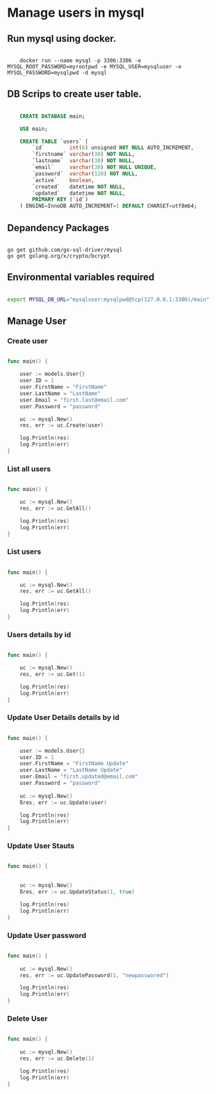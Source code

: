 # Manage users in mysql

## Run mysql using docker.
```

    docker run --name mysql -p 3306:3306 -e MYSQL_ROOT_PASSWORD=myrootpwd -e MYSQL_USER=mysqluser -e MYSQL_PASSWORD=mysqlpwd -d mysql

```

## DB Scrips to create user table.
```sql

    CREATE DATABASE main;

    USE main;

    CREATE TABLE `users` (
        `id`        int(6) unsigned NOT NULL AUTO_INCREMENT,
        `firstname` varchar(30) NOT NULL,
        `lastname`  varchar(30) NOT NULL,
        `email`     varchar(30) NOT NULL UNIQUE,
        `password`  varchar(120) NOT NULL,
        `active`    boolean,
        `created`   datetime NOT NULL,
        `updated`   datetime NOT NULL,
        PRIMARY KEY (`id`)
    ) ENGINE=InnoDB AUTO_INCREMENT=1 DEFAULT CHARSET=utf8mb4;

```

## Depandency Packages
```golang

go get github.com/go-sql-driver/mysql
go get golang.org/x/crypto/bcrypt

```

## Environmental variables required

```bash

export MYSQL_DB_URL="mysqluser:mysqlpwd@tcp(127.0.0.1:3306)/main"

```

## Manage User

### Create user
```go

func main() {

	user := models.User{}
	user.ID = 1
	user.FirstName = "FirstName"
	user.LastName = "LastName"
	user.Email = "first.last@email.com"
	user.Password = "password"

	uc := mysql.New()
	res, err := uc.Create(user)

	log.Println(res)
	log.Println(err)
}

```

### List all users
```go

func main() {

    uc := mysql.New()
	res, err := uc.GetAll()

	log.Println(res)
	log.Println(err)
}

```

### List users
```go

func main() {

    uc := mysql.New()
	res, err := uc.GetAll()

	log.Println(res)
	log.Println(err)
}

```

### Users details by id
```go

func main() {

    uc := mysql.New()
	res, err := uc.Get(1)

	log.Println(res)
	log.Println(err)
}

```

### Update User Details details by id
```go

func main() {

    user := models.User{}
    user.ID = 1
    user.FirstName = "FirstName Update"
    user.LastName = "LastName Update"
    user.Email = "first.updated@email.com"
    user.Password = "password"
    
    uc := mysql.New()
    ßres, err := uc.Update(user)

    log.Println(res)
    log.Println(err)
}

```

### Update User Stauts
```go

func main() {

    
    uc := mysql.New()
    ßres, err := uc.UpdateStatus(1, true)

    log.Println(res)
    log.Println(err)
}

```

### Update User password
```go

func main() {
    
    uc := mysql.New()
    res, err := uc.UpdatePassword(1, "newpasswored")

    log.Println(res)
    log.Println(err)
}

```

### Delete User
```go

func main() {
    
    uc := mysql.New()
    res, err := uc.Delete(1)

    log.Println(res)
    log.Println(err)
}

```